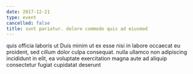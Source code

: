 ```yaml
---
date: 2017-12-21
type: event
cancelled: false
title: sunt pariatur. dolore commodo quis ad eiusmod
---
```

quis officia laboris ut Duis minim ut ex esse nisi in labore occaecat eu proident, sed cillum dolor culpa consequat. nulla ullamco non adipiscing incididunt in elit, ea voluptate exercitation magna aute ad aliquip consectetur fugiat cupidatat deserunt